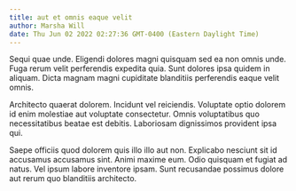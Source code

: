 ```yaml
---
title: aut et omnis eaque velit
author: Marsha Will
date: Thu Jun 02 2022 02:27:36 GMT-0400 (Eastern Daylight Time)
---
```

Sequi quae unde. Eligendi dolores magni quisquam sed ea non omnis unde. Fuga rerum velit perferendis expedita quia. Sunt dolores ipsa quidem in aliquam. Dicta magnam magni cupiditate blanditiis perferendis eaque velit omnis.

 Architecto quaerat dolorem. Incidunt vel reiciendis. Voluptate optio dolorem id enim molestiae aut voluptate consectetur. Omnis voluptatibus quo necessitatibus beatae est debitis. Laboriosam dignissimos provident ipsa qui.

 Saepe officiis quod dolorem quis illo illo aut non. Explicabo nesciunt sit id accusamus accusamus sint. Animi maxime eum. Odio quisquam et fugiat ad natus. Vel ipsum labore inventore ipsam. Sunt recusandae possimus dolore aut rerum quo blanditiis architecto.